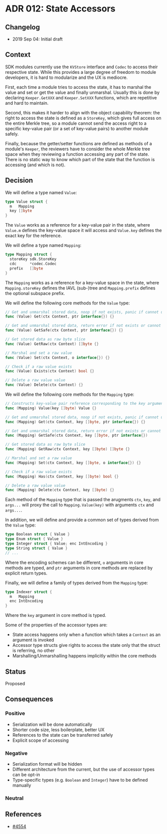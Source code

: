 # ADR 012: State Accessors

## Changelog

- 2019 Sep 04: Initial draft

## Context

SDK modules currently use the `KVStore` interface and `Codec` to access their respective state. While
this provides a large degree of freedom to module developers, it is hard to modularize and the UX is
mediocre.

First, each time a module tries to access the state, it has to marshal the value and set or get the
value and finally unmarshal. Usually this is done by declaring `Keeper.GetXXX` and `Keeper.SetXXX` functions,
which are repetitive and hard to maintain.

Second, this makes it harder to align with the object capability theorem: the right to access the
state is defined as a `StoreKey`, which gives full access on the entire Merkle tree, so a module cannot
send the access right to a specific key-value pair (or a set of key-value pairs) to another module safely.

Finally, because the getter/setter functions are defined as methods of a module's `Keeper`, the reviewers
have to consider the whole Merkle tree space when they reviewing a function accessing any part of the state.
There is no static way to know which part of the state that the function is accessing (and which is not).

## Decision

We will define a type named `Value`:

```go
type Value struct {
  m   Mapping
  key []byte
}
```

The `Value` works as a reference for a key-value pair in the state, where `Value.m` defines the key-value
space it will access and `Value.key` defines the exact key for the reference.

We will define a type named `Mapping`:

```go
type Mapping struct {
  storeKey sdk.StoreKey
  cdc      *codec.Codec
  prefix   []byte
}
```

The `Mapping` works as a reference for a key-value space in the state, where `Mapping.storeKey` defines
the IAVL (sub-)tree and `Mapping.prefix` defines the optional subspace prefix.

We will define the following core methods for the `Value` type:

```go
// Get and unmarshal stored data, noop if not exists, panic if cannot unmarshal
func (Value) Get(ctx Context, ptr interface{}) {}

// Get and unmarshal stored data, return error if not exists or cannot unmarshal
func (Value) GetSafe(ctx Context, ptr interface{}) {}

// Get stored data as raw byte slice
func (Value) GetRaw(ctx Context) []byte {}

// Marshal and set a raw value
func (Value) Set(ctx Context, o interface{}) {}

// Check if a raw value exists
func (Value) Exists(ctx Context) bool {}

// Delete a raw value value
func (Value) Delete(ctx Context) {}
```

We will define the following core methods for the `Mapping` type:

```go
// Constructs key-value pair reference corresponding to the key argument in the Mapping space
func (Mapping) Value(key []byte) Value {}

// Get and unmarshal stored data, noop if not exists, panic if cannot unmarshal
func (Mapping) Get(ctx Context, key []byte, ptr interface{}) {}

// Get and unmarshal stored data, return error if not exists or cannot unmarshal
func (Mapping) GetSafe(ctx Context, key []byte, ptr interface{})

// Get stored data as raw byte slice
func (Mapping) GetRaw(ctx Context, key []byte) []byte {}

// Marshal and set a raw value
func (Mapping) Set(ctx Context, key []byte, o interface{}) {}

// Check if a raw value exists
func (Mapping) Has(ctx Context, key []byte) bool {}

// Delete a raw value value
func (Mapping) Delete(ctx Context, key []byte) {}
```

Each method of the `Mapping` type that is passed the arugments `ctx`, `key`, and `args...` will proxy
the call to `Mapping.Value(key)` with arguments `ctx` and `args...`.

In addition, we will define and provide a common set of types derived from the `Value` type:

```go
type Boolean struct { Value }
type Enum struct { Value }
type Integer struct { Value; enc IntEncoding }
type String struct { Value }
// ...
```

Where the encoding schemes can be different, `o` arguments in core methods are typed, and `ptr` arguments
in core methods are replaced by explicit return types.

Finally, we will define a family of types derived from the `Mapping` type:

```go
type Indexer struct {
  m   Mapping
  enc IntEncoding
}
```

Where the `key` argument in core method is typed.

Some of the properties of the accessor types are:

- State access happens only when a function which takes a `Context` as an argument is invoked
- Accessor type structs give rights to access the state only that the struct is referring, no other
- Marshalling/Unmarshalling happens implicitly within the core methods

## Status

Proposed

## Consequences

### Positive

- Serialization will be done automatically
- Shorter code size, less boilerplate, better UX
- References to the state can be transferred safely
- Explicit scope of accessing

### Negative

- Serialization format will be hidden
- Different architecture from the current, but the use of accessor types can be opt-in
- Type-specific types (e.g. `Boolean` and `Integer`) have to be defined manually

### Neutral

## References

- [#4554](https://github.com/DFWallet/anatha/issues/4554)
